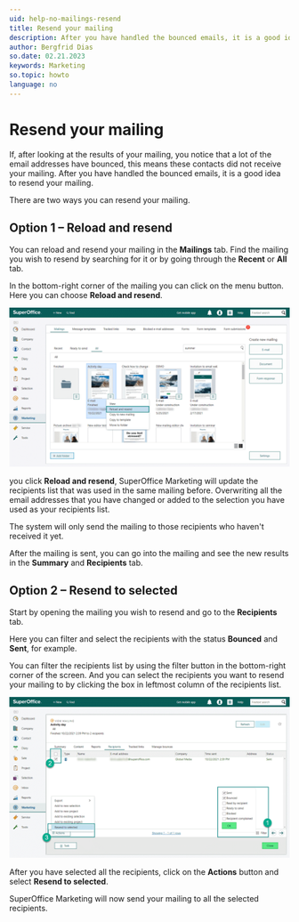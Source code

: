 ```yaml
---
uid: help-no-mailings-resend
title: Resend your mailing
description: After you have handled the bounced emails, it is a good idea to resend your mailing.
author: Bergfrid Dias
so.date: 02.21.2023
keywords: Marketing
so.topic: howto
language: no
---
```


# Resend your mailing

If, after looking at the results of your mailing, you notice that a lot of the email addresses have bounced, this means these contacts did not receive your mailing. After you have handled the bounced emails, it is a good idea to resend your mailing.

There are two ways you can resend your mailing.

## Option 1 – Reload and resend

You can reload and resend your mailing in the **Mailings** tab. Find the mailing you wish to resend by searching for it or by going through the **Recent** or **All** tab.

In the bottom-right corner of the mailing you can click on the menu button. Here you can choose **Reload and resend**.

![The menu button lets you resend the mailing from your folder -screenshot][img1]

 you click **Reload and resend**, SuperOffice Marketing will update the recipients list that was used in the same mailing before. Overwriting all the email addresses that you have changed or added to the selection you have used as your recipients list.

The system will only send the mailing to those recipients who haven't received it yet.

After the mailing is sent, you can go into the mailing and see the new results in the **Summary** and **Recipients** tab.

## Option 2 – Resend to selected

Start by opening the mailing you wish to resend and go to the **Recipients** tab.

Here you can filter and select the recipients with the status **Bounced** and **Sent**, for example.

You can filter the recipients list by using the filter button in the bottom-right corner of the screen. And you can select the recipients you want to resend your mailing to by clicking the box in leftmost column of the recipients list.

![Filter the status of the contacts when resending a mailing -screenshot][img2]

After you have selected all the recipients, click on the **Actions** button and select **Resend to selected**.

SuperOffice Marketing will now send your mailing to all the selected recipients.

<!-- Referenced links -->

<!-- Referenced images -->
[img1]: media/reload-resend.png
[img2]: media/filter-and-select-to-resend.png

